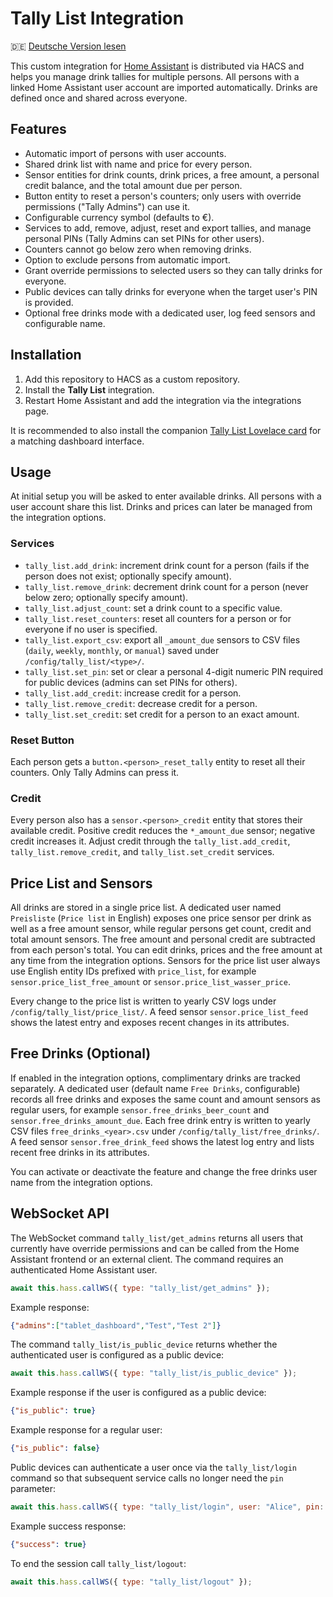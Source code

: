 # Tally List Integration

🇩🇪 [Deutsche Version lesen](README.de.md)

This custom integration for [Home Assistant](https://www.home-assistant.io/) is distributed via HACS and helps you manage drink tallies for multiple persons. All persons with a linked Home Assistant user account are imported automatically. Drinks are defined once and shared across everyone.

## Features 

- Automatic import of persons with user accounts.
- Shared drink list with name and price for every person.
- Sensor entities for drink counts, drink prices, a free amount, a personal credit balance, and the total amount due per person.
- Button entity to reset a person's counters; only users with override permissions ("Tally Admins") can use it.
- Configurable currency symbol (defaults to €).
- Services to add, remove, adjust, reset and export tallies, and manage personal PINs (Tally Admins can set PINs for other users).
- Counters cannot go below zero when removing drinks.
- Option to exclude persons from automatic import.
- Grant override permissions to selected users so they can tally drinks for everyone.
- Public devices can tally drinks for everyone when the target user's PIN is provided.
- Optional free drinks mode with a dedicated user, log feed sensors and configurable name.

## Installation

1. Add this repository to HACS as a custom repository.
2. Install the **Tally List** integration.
3. Restart Home Assistant and add the integration via the integrations page.

It is recommended to also install the companion [Tally List Lovelace card](https://github.com/Spider19996/ha-tally-list-lovelace) for a matching dashboard interface.

## Usage

At initial setup you will be asked to enter available drinks. All persons with a user account share this list. Drinks and prices can later be managed from the integration options.

### Services

- `tally_list.add_drink`: increment drink count for a person (fails if the person does not exist; optionally specify amount).
- `tally_list.remove_drink`: decrement drink count for a person (never below zero; optionally specify amount).
- `tally_list.adjust_count`: set a drink count to a specific value.
- `tally_list.reset_counters`: reset all counters for a person or for everyone if no user is specified.
- `tally_list.export_csv`: export all `_amount_due` sensors to CSV files (`daily`, `weekly`, `monthly`, or `manual`) saved under `/config/tally_list/<type>/`.
- `tally_list.set_pin`: set or clear a personal 4-digit numeric PIN required for public devices (admins can set PINs for others).
- `tally_list.add_credit`: increase credit for a person.
- `tally_list.remove_credit`: decrease credit for a person.
- `tally_list.set_credit`: set credit for a person to an exact amount.

### Reset Button

Each person gets a `button.<person>_reset_tally` entity to reset all their counters. Only Tally Admins can press it.

### Credit

Every person also has a `sensor.<person>_credit` entity that stores their available credit. Positive credit reduces the `*_amount_due` sensor; negative credit increases it. Adjust credit through the `tally_list.add_credit`, `tally_list.remove_credit`, and `tally_list.set_credit` services.

## Price List and Sensors

All drinks are stored in a single price list. A dedicated user named `Preisliste` (`Price list` in English) exposes one price sensor per drink as well as a free amount sensor, while regular persons get count, credit and total amount sensors. The free amount and personal credit are subtracted from each person's total. You can edit drinks, prices and the free amount at any time from the integration options.
Sensors for the price list user always use English entity IDs prefixed with `price_list`, for example `sensor.price_list_free_amount` or `sensor.price_list_wasser_price`.

Every change to the price list is written to yearly CSV logs under `/config/tally_list/price_list/`. A feed sensor `sensor.price_list_feed` shows the latest entry and exposes recent changes in its attributes.

## Free Drinks (Optional)

If enabled in the integration options, complimentary drinks are tracked separately.
A dedicated user (default name `Free Drinks`, configurable) records all free
drinks and exposes the same count and amount sensors as regular users, for
example `sensor.free_drinks_beer_count` and `sensor.free_drinks_amount_due`.
Each free drink entry is written to yearly CSV files `free_drinks_<year>.csv`
under `/config/tally_list/free_drinks/`. A feed sensor
`sensor.free_drink_feed` shows the latest log entry and lists recent free drinks
in its attributes.

You can activate or deactivate the feature and change the free drinks user name
from the integration options.

## WebSocket API

The WebSocket command `tally_list/get_admins` returns all users that currently have override permissions and can be called from the Home Assistant frontend or an external client. The command requires an authenticated Home Assistant user.

```js
await this.hass.callWS({ type: "tally_list/get_admins" });
```

Example response:

```json
{"admins":["tablet_dashboard","Test","Test 2"]}
```

The command `tally_list/is_public_device` returns whether the authenticated user is configured as a public device:

```js
await this.hass.callWS({ type: "tally_list/is_public_device" });
```

Example response if the user is configured as a public device:

```json
{"is_public": true}
```

Example response for a regular user:

```json
{"is_public": false}
```

Public devices can authenticate a user once via the `tally_list/login` command so that subsequent service calls no longer need the `pin` parameter:

```js
await this.hass.callWS({ type: "tally_list/login", user: "Alice", pin: "1234" });
```

Example success response:

```json
{"success": true}
```

To end the session call `tally_list/logout`:

```js
await this.hass.callWS({ type: "tally_list/logout" });
```
